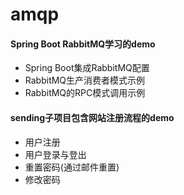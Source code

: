 # amqp
#### Spring Boot RabbitMQ学习的demo
* Spring Boot集成RabbitMQ配置
* RabbitMQ生产消费者模式示例
* RabbitMQ的RPC模式调用示例

#### sending子项目包含网站注册流程的demo
* 用户注册
* 用户登录与登出
* 重置密码(通过邮件重置)
* 修改密码